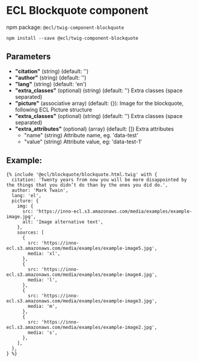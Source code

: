 # ECL Blockquote component

npm package: `@ecl/twig-component-blockquote`

```shell
npm install --save @ecl/twig-component-blockquote
```

## Parameters

- **"citation"** (string) (default: '')
- **"author"** (string) (default: '')
- **"lang"** (string) (default: 'en')
- **"extra_classes"** (optional) (string) (default: '') Extra classes (space separated)
- **"picture"** (associative array) (default: {}): Image for the blockquote, following ECL Picture structure
- **"extra_classes"** (optional) (string) (default: '') Extra classes (space separated)
- **"extra_attributes"** (optional) (array) (default: []) Extra attributes
  - "name" (string) Attribute name, eg. 'data-test'
  - "value" (string) Attribute value, eg: 'data-test-1'

## Example:

<!-- prettier-ignore -->
```twig
{% include '@ecl/blockquote/blockquote.html.twig' with { 
  citation: 'Twenty years from now you will be more disappointed by the things that you didn’t do than by the ones you did do.', 
  author: 'Mark Twain',
  lang: 'el',
  picture: {
    img: {
      src: 'https://inno-ecl.s3.amazonaws.com/media/examples/example-image.jpg',
      alt: 'Image alternative text',
    },
    sources: [
      {
        src: 'https://inno-ecl.s3.amazonaws.com/media/examples/example-image5.jpg',
        media: 'xl',
      },
      {
        src: 'https://inno-ecl.s3.amazonaws.com/media/examples/example-image4.jpg',
        media: 'l',
      },
      {
        src: 'https://inno-ecl.s3.amazonaws.com/media/examples/example-image3.jpg',
        media: 'm',
      },
      {
        src: 'https://inno-ecl.s3.amazonaws.com/media/examples/example-image2.jpg',
        media: 's',
      },
    ],
  },
} %}
```
